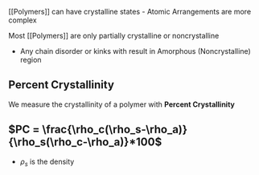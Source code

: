 [[Polymers]] can have crystalline states - Atomic Arrangements are more complex

Most [[Polymers]] are only partially crystalline or noncrystalline
- Any chain disorder or kinks with result in Amorphous (Noncrystalline) region

## Percent Crystallinity
We measure the crystallinity of a polymer with **Percent Crystallinity**
## $PC = \frac{\rho_c(\rho_s-\rho_a)}{\rho_s(\rho_c-\rho_a)}*100$
- $\rho_s$ is the density 